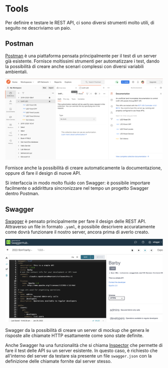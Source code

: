 # Tools

Per definire e testare le REST API, ci sono diversi strumenti molto utili, di seguito ne descriviamo un paio.

## Postman
[Postman](https://www.postman.com/) è una piattaforma pensata principalmente per il test di un server già esistente. Fornisce moltissimi strumenti per automatizzare i test, dando la possibilità di creare anche scenari complessi con diversi variabili ambientali. 

<img class="w100p" title="postman" alt="postman screenshot" src="assets/postman.png">

Fornisce anche la possibilità di creare automaticamente la documentazione, oppure di fare il design di nuove API. 

Si interfaccia in modo molto fluido con Swagger: è possibile importare facilmente o addirittura sincronizzare nel tempo un progetto Swagger dentro Postman.

## Swagger
[Swagger](https://swagger.io/) è pensato principalmente per fare il design delle REST API. Attraverso un file in formato `.yaml`, è possibile descrivere accuratamente come dovrà funzionare il nostro server, ancora prima di averlo creato.

<img class="w100p" title="swagger" alt="swagger screenshot" src="assets/swagger.png">

Swagger da la possibilità di creare un server di mockup che genera le risposte alle chiamate HTTP esattamente come sono state definite.

Anche Swagger ha una funzionalità che si chiama [Inspector](https://swagger.io/tools/swagger-inspector/) che permette di fare il test delle API su un server esistente. In questo caso, è richiesto che all'interno del server da testare sia presente un file `swagger.json` con la definizione delle chiamate fornite dal server stesso. 